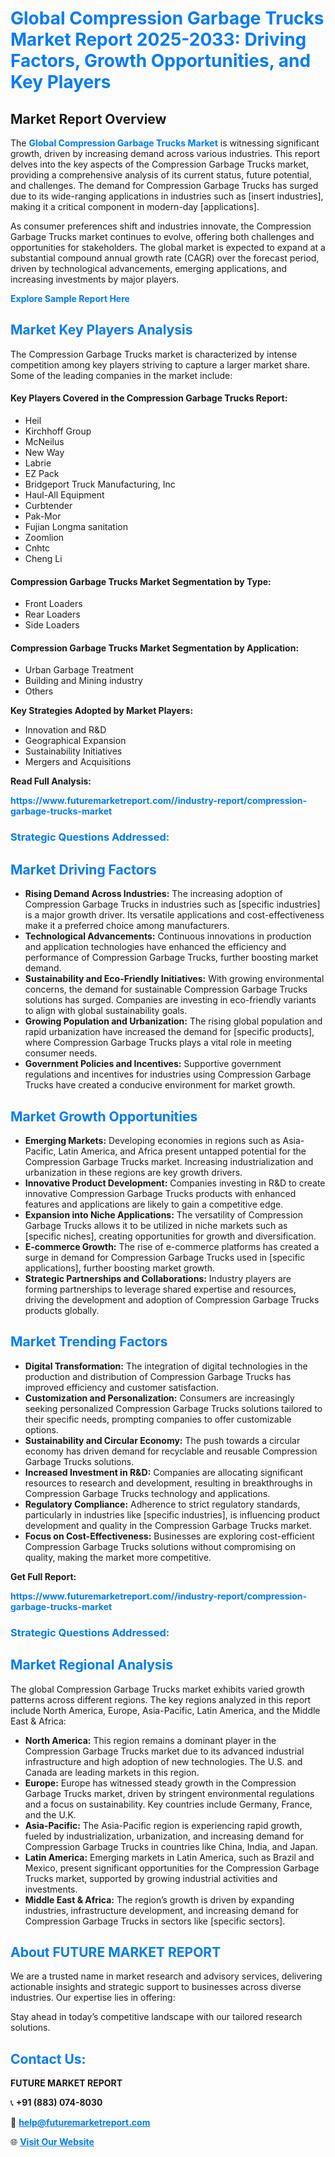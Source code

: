 <h1 style="color: #007BFF;">Global Compression Garbage Trucks Market Report 2025-2033: Driving Factors, Growth Opportunities, and Key Players</h1>

<section id="overview">
<h2>Market Report Overview</h2>
<p>The <a href="https://www.futuremarketreport.com//industry-report/compression-garbage-trucks-market" style="color: #007BFF; text-decoration: none;"><strong>Global Compression Garbage Trucks Market</strong></a> is witnessing significant growth, driven by increasing demand across various industries. This report delves into the key aspects of the Compression Garbage Trucks market, providing a comprehensive analysis of its current status, future potential, and challenges. The demand for Compression Garbage Trucks has surged due to its wide-ranging applications in industries such as [insert industries], making it a critical component in modern-day [applications].</p>
<p>As consumer preferences shift and industries innovate, the Compression Garbage Trucks market continues to evolve, offering both challenges and opportunities for stakeholders. The global market is expected to expand at a substantial compound annual growth rate (CAGR) over the forecast period, driven by technological advancements, emerging applications, and increasing investments by major players.</p>
</section>

<section id="overview">
<p><a href="https://www.futuremarketreport.com//request-sample/reportId=45464" style="color: #007BFF; text-decoration: none;"><strong>Explore Sample Report Here</strong></a></p>
</section>

<section id="key-players">
<h2 style="color: #007BFF;">Market Key Players Analysis</h2>
<p>The Compression Garbage Trucks market is characterized by intense competition among key players striving to capture a larger market share. Some of the leading companies in the market include:</p>
<h4>Key Players Covered in the Compression Garbage Trucks Report:</h4>
<ul><li>Heil</li><li>Kirchhoff Group</li><li>McNeilus</li><li>New Way</li><li>Labrie</li><li>EZ Pack</li><li>Bridgeport Truck Manufacturing, Inc</li><li>Haul-All Equipment</li><li>Curbtender</li><li>Pak-Mor</li><li>Fujian Longma sanitation</li><li>Zoomlion</li><li>Cnhtc</li><li>Cheng Li</li></ul>
<h4>Compression Garbage Trucks Market Segmentation by Type:</h4>
<ul><li>Front Loaders</li><li>Rear Loaders</li><li>Side Loaders</li></ul>

<h4>Compression Garbage Trucks Market Segmentation by Application:</h4>
<ul><li>Urban Garbage Treatment</li><li>Building and Mining industry</li><li>Others</li></ul>
<p><strong>Key Strategies Adopted by Market Players:</strong></p>
<ul>
<li>Innovation and R&D</li>
<li>Geographical Expansion</li>
<li>Sustainability Initiatives</li>
<li>Mergers and Acquisitions</li>
</ul>
</section>

<section>
<p><strong>Read Full Analysis: </strong></p><a href="https://www.futuremarketreport.com//industry-report/compression-garbage-trucks-market" style="color: #007BFF; text-decoration: none;"><strong>https://www.futuremarketreport.com//industry-report/compression-garbage-trucks-market</strong></a>
<h3 style="color: #007BFF;">Strategic Questions Addressed:</h3>
</section>

<section id="driving-factors">
<h2 style="color: #007BFF;">Market Driving Factors</h2>
<ul>
<li><strong>Rising Demand Across Industries:</strong> The increasing adoption of Compression Garbage Trucks in industries such as [specific industries] is a major growth driver. Its versatile applications and cost-effectiveness make it a preferred choice among manufacturers.</li>
<li><strong>Technological Advancements:</strong> Continuous innovations in production and application technologies have enhanced the efficiency and performance of Compression Garbage Trucks, further boosting market demand.</li>
<li><strong>Sustainability and Eco-Friendly Initiatives:</strong> With growing environmental concerns, the demand for sustainable Compression Garbage Trucks solutions has surged. Companies are investing in eco-friendly variants to align with global sustainability goals.</li>
<li><strong>Growing Population and Urbanization:</strong> The rising global population and rapid urbanization have increased the demand for [specific products], where Compression Garbage Trucks plays a vital role in meeting consumer needs.</li>
<li><strong>Government Policies and Incentives:</strong> Supportive government regulations and incentives for industries using Compression Garbage Trucks have created a conducive environment for market growth.</li>
</ul>
</section>

<section id="growth-opportunities">
<h2 style="color: #007BFF;">Market Growth Opportunities</h2>
<ul>
<li><strong>Emerging Markets:</strong> Developing economies in regions such as Asia-Pacific, Latin America, and Africa present untapped potential for the Compression Garbage Trucks market. Increasing industrialization and urbanization in these regions are key growth drivers.</li>
<li><strong>Innovative Product Development:</strong> Companies investing in R&D to create innovative Compression Garbage Trucks products with enhanced features and applications are likely to gain a competitive edge.</li>
<li><strong>Expansion into Niche Applications:</strong> The versatility of Compression Garbage Trucks allows it to be utilized in niche markets such as [specific niches], creating opportunities for growth and diversification.</li>
<li><strong>E-commerce Growth:</strong> The rise of e-commerce platforms has created a surge in demand for Compression Garbage Trucks used in [specific applications], further boosting market growth.</li>
<li><strong>Strategic Partnerships and Collaborations:</strong> Industry players are forming partnerships to leverage shared expertise and resources, driving the development and adoption of Compression Garbage Trucks products globally.</li>
</ul>
</section>

<section id="trending-factors">
<h2 style="color: #007BFF;">Market Trending Factors</h2>
<ul>
<li><strong>Digital Transformation:</strong> The integration of digital technologies in the production and distribution of Compression Garbage Trucks has improved efficiency and customer satisfaction.</li>
<li><strong>Customization and Personalization:</strong> Consumers are increasingly seeking personalized Compression Garbage Trucks solutions tailored to their specific needs, prompting companies to offer customizable options.</li>
<li><strong>Sustainability and Circular Economy:</strong> The push towards a circular economy has driven demand for recyclable and reusable Compression Garbage Trucks solutions.</li>
<li><strong>Increased Investment in R&D:</strong> Companies are allocating significant resources to research and development, resulting in breakthroughs in Compression Garbage Trucks technology and applications.</li>
<li><strong>Regulatory Compliance:</strong> Adherence to strict regulatory standards, particularly in industries like [specific industries], is influencing product development and quality in the Compression Garbage Trucks market.</li>
<li><strong>Focus on Cost-Effectiveness:</strong> Businesses are exploring cost-efficient Compression Garbage Trucks solutions without compromising on quality, making the market more competitive.</li>
</ul>
</section>

<section>
<p><strong>Get Full Report: </strong></p><a href="https://www.futuremarketreport.com//industry-report/compression-garbage-trucks-market" style="color: #007BFF; text-decoration: none;"><strong>https://www.futuremarketreport.com//industry-report/compression-garbage-trucks-market</strong></a>
<h3 style="color: #007BFF;">Strategic Questions Addressed:</h3>
</section>


<section id="regional-analysis">
<h2 style="color: #007BFF;">Market Regional Analysis</h2>
<p>The global Compression Garbage Trucks market exhibits varied growth patterns across different regions. The key regions analyzed in this report include North America, Europe, Asia-Pacific, Latin America, and the Middle East & Africa:</p>
<ul>
<li><strong>North America:</strong> This region remains a dominant player in the Compression Garbage Trucks market due to its advanced industrial infrastructure and high adoption of new technologies. The U.S. and Canada are leading markets in this region.</li>
<li><strong>Europe:</strong> Europe has witnessed steady growth in the Compression Garbage Trucks market, driven by stringent environmental regulations and a focus on sustainability. Key countries include Germany, France, and the U.K.</li>
<li><strong>Asia-Pacific:</strong> The Asia-Pacific region is experiencing rapid growth, fueled by industrialization, urbanization, and increasing demand for Compression Garbage Trucks in countries like China, India, and Japan.</li>
<li><strong>Latin America:</strong> Emerging markets in Latin America, such as Brazil and Mexico, present significant opportunities for the Compression Garbage Trucks market, supported by growing industrial activities and investments.</li>
<li><strong>Middle East & Africa:</strong> The region’s growth is driven by expanding industries, infrastructure development, and increasing demand for Compression Garbage Trucks in sectors like [specific sectors].</li>
</ul>
</section>

<footer>
<h2 style="color: #007BFF;">About FUTURE MARKET REPORT</h2>
<p>We are a trusted name in market research and advisory services, delivering actionable insights and strategic support to businesses across diverse industries. Our expertise lies in offering:</p>

<p>Stay ahead in today’s competitive landscape with our tailored research solutions.</p>

<h2 style="color: #007BFF;">Contact Us:</h2>
<p><strong>FUTURE MARKET REPORT</strong></p>
<p>📞 <strong>+91 (883) 074-8030</strong></p>
<p>📧 <strong><a href="mailto:help@futuremarketreport.com" style="color: #007BFF;">help@futuremarketreport.com</a></strong></p>
<p>🌐 <strong><a href="https://www.futuremarketreport.com/" style="color: #007BFF;">Visit Our Website</a></strong></p>
</footer>